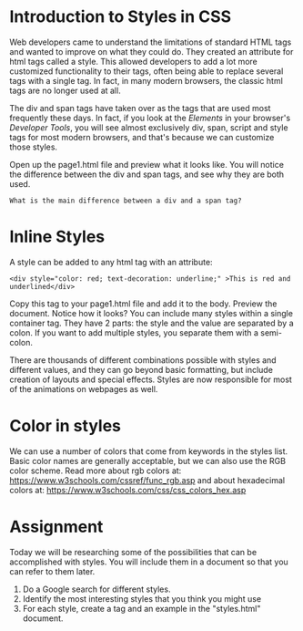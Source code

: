 # Introduction to Styles in CSS

Web developers came to understand the limitations of standard HTML tags and wanted to improve on what they could do.  They created an attribute for html tags called a style.  This allowed developers to add a lot more customized functionality to their tags, often being able to replace several tags with a single tag.  In fact, in many modern browsers, the classic html tags are no longer used at all.

The div and span tags have taken over as the tags that are used most frequently these days.  In fact, if you look at the *Elements* in your browser's *Developer Tools*, you will see almost exclusively div, span, script and style tags for most modern browsers, and that's because we can customize those styles.

Open up the page1.html file and preview what it looks like.  You will notice the difference between the div and span tags, and see why they are both used.

```
What is the main difference between a div and a span tag?
```

# Inline Styles
A style can be added to any html tag with an attribute:
```
<div style="color: red; text-decoration: underline;" >This is red and underlined</div>
```
Copy this tag to your page1.html file and add it to the body.  Preview the document.  Notice how it looks?  You can include many styles within a single container tag. They have 2 parts: the style and the value are separated by a colon.  If you want to add multiple styles, you separate them with a semi-colon.

There are thousands of different combinations possible with styles and different values, and they can go beyond basic formatting, but include creation of layouts and special effects.  Styles are now responsible for most of the animations on webpages as well.

# Color in styles
We can use a number of colors that come from keywords in the styles list.  Basic color names are generally acceptable, but we can also use the RGB color scheme. Read more about rgb colors at:
https://www.w3schools.com/cssref/func_rgb.asp
and about hexadecimal colors at:
https://www.w3schools.com/css/css_colors_hex.asp

# Assignment
Today we will be researching some of the possibilities that can be accomplished with styles.  You will include them in a document so that you can refer to them later. 
1. Do a Google search for different styles.
2. Identify the most interesting styles that you think you might use
3. For each style, create a tag and an example in the "styles.html" document.
